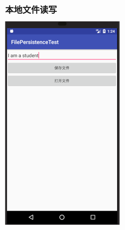 # 本地文件读写
![](https://github.com/HBU/AndroidDemo/blob/master/chapter08/FilePersistenceTest/show.png)

